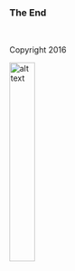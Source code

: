 ### The End

&nbsp;

Copyright 2016

<p></p>
<p><img class="simpleImage" src="img/logo-and-name-white.png" alt="alt text" title="codecentric Logo" width="30%"></p>
